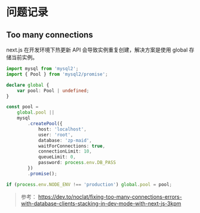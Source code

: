 # 问题记录

## Too many connections

next.js 在开发环境下热更新 API 会导致实例重复创建，解决方案是使用 global 存储当前实例。

```ts
import mysql from 'mysql2';
import { Pool } from 'mysql2/promise';

declare global {
    var pool: Pool | undefined;
}

const pool =
    global.pool ||
    mysql
        .createPool({
            host: 'localhost',
            user: 'root',
            database: 'zp-maid',
            waitForConnections: true,
            connectionLimit: 10,
            queueLimit: 0,
            password: process.env.DB_PASS
        })
        .promise();

if (process.env.NODE_ENV !== 'production') global.pool = pool;
```

> 参考：
> https://dev.to/noclat/fixing-too-many-connections-errors-with-database-clients-stacking-in-dev-mode-with-next-js-3kpm
